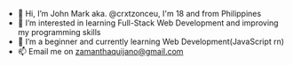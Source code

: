 - 👋 Hi, I’m John Mark aka. @crxtzonceu, I'm 18 and from Philippines 
- 👀 I’m interested in learning Full-Stack Web Development and improving my programming skills
- 🌱 I’m a beginner and currently learning Web Development(JavaScript rn) 
- 📫 Email me on zamanthaquijano@gmail.com

<!---
crxtzonceu/crxtzonceu is a ✨ special ✨ repository because its `README.md` (this file) appears on your GitHub profile.
You can click the Preview link to take a look at your changes.
--->
<!-- - 💞️ I’m looking to collaborate on ... -->
